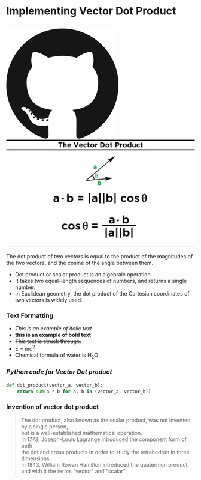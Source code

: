 # **Implementing Vector Dot Product**
## 

![vector product](https://github.com/Asityadav1234/gitass4898/blob/main/github-logo-5F384D0265-seeklogo.com.png?raw=true)
</br>
![vector product](https://github.com/Asityadav1234/gitass4898/blob/main/vector.png?raw=true)


The dot product of two vectors is equal to the product of the magnitudes of the two vectors, 
and the cosine of the angle between them.
- Dot product or scalar product is an algebraic operation.
- It takes two equal-length sequences of numbers, and returns a single number.
- In Euclidean geometry, the dot product of the Cartesian coordinates of two vectors is widely used.

### **Text Formatting**
- _This is an example of italic text_
- **this is an example of bold text**
- ~~This text is struck through.~~
- E = mc<sup>2</sup>
- Chemical formula of water is H<sub>2</sub>O

### _Python code for Vector Dot product_

```python
def dot_product(vector_a, vector_b):
    return sum(a * b for a, b in (vector_a, vector_b))
```

### Invention of vector dot product
> The dot product, also known as the scalar product, was not invented by a single person,</br>
> but is a well-established mathematical operation.</br>
> In 1773, Joseph-Louis Lagrange introduced the component form of both</br>
> the dot and cross products in order to study the tetrahedron in three dimensions.</br>
> In 1843, William Rowan Hamilton introduced the quaternion product, and with it the terms "vector" and "scalar".</br> 
 
